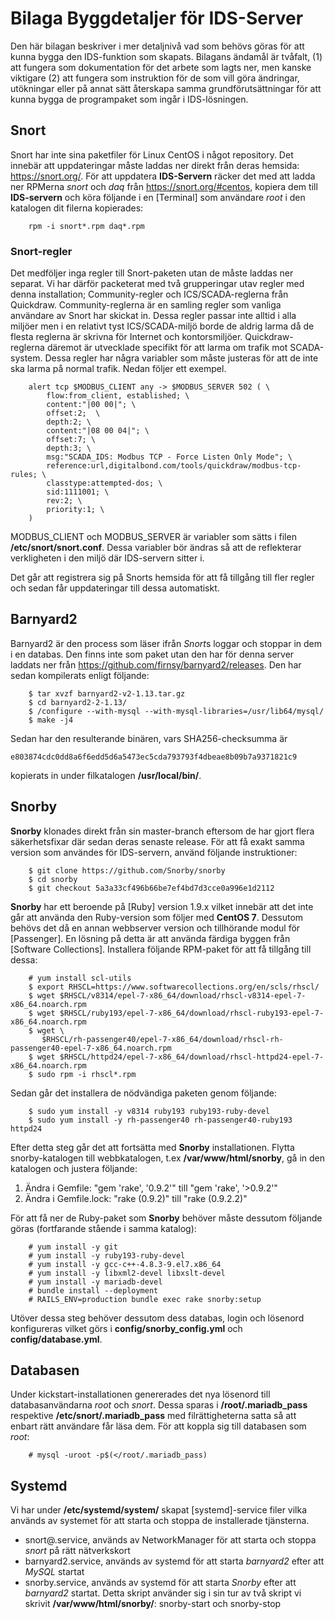 # Bilaga Byggdetaljer för IDS-Server

Den här bilagan beskriver i mer detaljnivå vad som behövs göras för att kunna bygga den IDS-funktion som skapats. Bilagans ändamål är tvåfalt, (1) att fungera som dokumentation för det arbete som lagts ner, men kanske viktigare (2) att fungera som instruktion för de som vill göra ändringar, utökningar eller på annat sätt återskapa samma grundförutsättningar för att kunna bygga de programpaket som ingår i IDS-lösningen.

## Snort

Snort har inte sina paketfiler för Linux CentOS i något repository. Det innebär att uppdateringar måste laddas ner direkt från deras hemsida: <https://snort.org/>. För att uppdatera **IDS-Servern** räcker det med att ladda ner RPMerna *snort* och *daq* från <https://snort.org/#centos>, kopiera dem till **IDS-servern** och köra följande i en [Terminal] som användare *root* i den katalogen dit filerna kopierades:

```
    rpm -i snort*.rpm daq*.rpm
```

### Snort-regler

Det medföljer inga regler till Snort-paketen utan de måste laddas ner separat. Vi har därför packeterat med två grupperingar utav regler med denna
installation; Community-regler och ICS/SCADA-reglerna från Quickdraw. Community-reglerna är en samling regler som vanliga användare av Snort har
skickat in. Dessa regler passar inte alltid i alla miljöer men i en relativt tyst ICS/SCADA-miljö borde de aldrig larma då de flesta reglerna är
skrivna för Internet och kontorsmiljöer. Quickdraw-reglerna däremot är utvecklade specifikt för att larma om trafik mot SCADA-system. Dessa regler 
har några variabler som måste justeras för att de inte ska larma på normal trafik. Nedan följer ett exempel.

```
    alert tcp $MODBUS_CLIENT any -> $MODBUS_SERVER 502 ( \
        flow:from_client, established; \
        content:"|00 00|"; \
        offset:2;  \
        depth:2; \
        content:"|08 00 04|"; \
        offset:7; \
        depth:3; \
        msg:"SCADA_IDS: Modbus TCP - Force Listen Only Mode"; \
        reference:url,digitalbond.com/tools/quickdraw/modbus-tcp-rules; \
        classtype:attempted-dos; \
        sid:1111001; \
        rev:2; \
        priority:1; \
    )

```

MODBUS_CLIENT och MODBUS_SERVER är variabler som sätts i filen **/etc/snort/snort.conf**. Dessa variabler bör ändras så att de reflekterar verkligheten i den miljö där IDS-servern sitter i. 

Det går att registrera sig på Snorts hemsida för att få tillgång till fler regler och sedan får uppdateringar till dessa automatiskt.

## Barnyard2 

Barnyard2 är den process som läser ifrån *Snort*s loggar och stoppar in dem i en databas. Den finns inte som paket utan
den har för denna server laddats ner från <https://github.com/firnsy/barnyard2/releases>. Den har sedan kompilerats
enligt följande:

```
    $ tar xvzf barnyard2-v2-1.13.tar.gz
    $ cd barnyard2-2-1.13/
    $ /configure --with-mysql --with-mysql-libraries=/usr/lib64/mysql/
    $ make -j4
```

Sedan har den resulterande binären, vars SHA256-checksumma är

    e803874cdc0dd8a6f6edd5d6a5473ec5cda793793f4dbeae8b09b7a9371821c9

kopierats in under filkatalogen **/usr/local/bin/**. 

## Snorby

**Snorby** klonades direkt från sin master-branch eftersom de har gjort flera säkerhetsfixar där sedan deras senaste release. För
att få exakt samma version som användes för IDS-servern, använd följande instruktioner:

```
    $ git clone https://github.com/Snorby/snorby
    $ cd snorby
    $ git checkout 5a3a33cf496b66be7ef4bd7d3cce0a996e1d2112
```

**Snorby** har ett beroende på [Ruby] version 1.9.x vilket innebär att det inte går att använda den Ruby-version som följer 
med **CentOS 7**. Dessutom behövs det då en annan webbserver version och tillhörande modul för [Passenger]. 
En lösning på detta är att använda färdiga byggen från [Software Collections]. Installera följande
RPM-paket för att få tillgång till dessa:

```
    # yum install scl-utils
    $ export RHSCL=https://www.softwarecollections.org/en/scls/rhscl/
    $ wget $RHSCL/v8314/epel-7-x86_64/download/rhscl-v8314-epel-7-x86_64.noarch.rpm
    $ wget $RHSCL/ruby193/epel-7-x86_64/download/rhscl-ruby193-epel-7-x86_64.noarch.rpm
    $ wget \
       $RHSCL/rh-passenger40/epel-7-x86_64/download/rhscl-rh-passenger40-epel-7-x86_64.noarch.rpm 
    $ wget $RHSCL/httpd24/epel-7-x86_64/download/rhscl-httpd24-epel-7-x86_64.noarch.rpm
    $ sudo rpm -i rhscl*.rpm
```

Sedan går det installera de nödvändiga paketen genom följande:

```
    $ sudo yum install -y v8314 ruby193 ruby193-ruby-devel
    $ sudo yum install -y rh-passenger40 rh-passenger40-ruby193 httpd24
```

Efter detta steg går det att fortsätta med **Snorby** installationen. Flytta snorby-katalogen till webbkatalogen, 
t.ex **/var/www/html/snorby**, gå in den katalogen och justera följande:

1. Ändra i Gemfile: "gem 'rake', '0.9.2'" till "gem 'rake', '>0.9.2'" 
2. Ändra i Gemfile.lock: "rake (0.9.2)" till "rake (0.9.2.2)"

För att få ner de Ruby-paket som **Snorby** behöver måste dessutom följande göras (fortfarande stående i samma katalog):

```
    # yum install -y git 
    # yum install -y ruby193-ruby-devel
    # yum install -y gcc-c++-4.8.3-9.el7.x86_64
    # yum install -y libxml2-devel libxslt-devel
    # yum install -y mariadb-devel
    # bundle install --deployment
    # RAILS_ENV=production bundle exec rake snorby:setup
```

Utöver dessa steg behöver dessutom dess databas, login och lösenord konfigureras vilket görs i **config/snorby_config.yml** 
och **config/database.yml**. 

## Databasen

Under kickstart-installationen genererades det nya lösenord till databasanvändarna *root* och *snort*. Dessa sparas i **/root/.mariadb_pass** respektive **/etc/snort/.mariadb_pass** med filrättigheterna satta så att enbart rätt användare får läsa dem. För att koppla sig till databasen som *root*:

```
    # mysql -uroot -p$(</root/.mariadb_pass)
```

## Systemd

Vi har under **/etc/systemd/system/** skapat [systemd]-service filer vilka används av systemet för att starta
och stoppa de installerade tjänsterna. 

* snort@.service, används av NetworkManager för att starta och stoppa *snort* på rätt nätverkskort
* barnyard2.service, används av systemd för att starta *barnyard2* efter att *MySQL* startat
* snorby.service, används av systemd för att starta *Snorby* efter att *barnyard2* startat. Detta skript använder sig i sin tur av två skript vi skrivit **/var/www/html/snorby/**: snorby-start och snorby-stop


